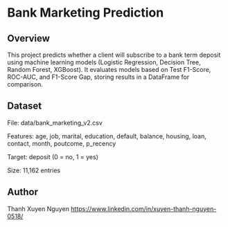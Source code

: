# Bank Marketing Prediction


## Overview

This project predicts whether a client will subscribe to a bank term deposit using machine learning models (Logistic Regression, Decision Tree, Random Forest, XGBoost). It evaluates models based on Test F1-Score, ROC-AUC, and F1-Score Gap, storing results in a DataFrame for comparison.

## Dataset

File: data/bank_marketing_v2.csv

Features: age, job, marital, education, default, balance, housing, loan, contact, month, poutcome, p_recency

Target: deposit (0 = no, 1 = yes)

Size: 11,162 entries

## Author
Thanh Xuyen Nguyen
https://www.linkedin.com/in/xuyen-thanh-nguyen-0518/
